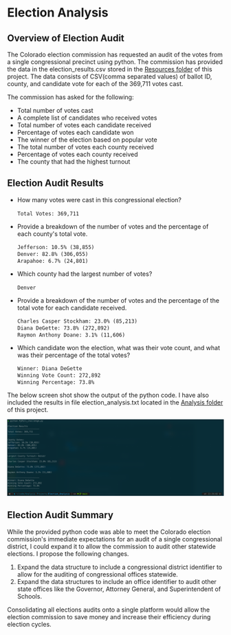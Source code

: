 # Election Analysis

## Overview of Election Audit
The Colorado election commission has requested an audit of the votes from a single congressional precinct using python. The commission has provided the data in the election_results.csv stored in the [Resources folder](https://github.com/skanab/Election_Analysis/blob/main/Resources/) of this project. The data consists of CSV(comma separated values) of ballot ID, county, and candidate vote for each of the 369,711 votes cast.

The commission has asked for the following:

* Total number of votes cast
* A complete list of candidates who received votes
* Total number of votes each candidate received
* Percentage of votes each candidate won
* The winner of the election based on popular vote
* The total number of votes each county received
* Percentage of votes each county received
* The county that had the highest turnout

## Election Audit Results
* How many votes were cast in this congressional election?

    `Total Votes: 369,711`
* Provide a breakdown of the number of votes and the percentage of each county's total vote.
    ```
    Jefferson: 10.5% (38,855)
    Denver: 82.8% (306,055)
    Arapahoe: 6.7% (24,801)
    ```
* Which county had the largest number of votes?

    `Denver`
* Provide a breakdown of the number of votes and the percentage of the total vote for each candidate received.
    ```
    Charles Casper Stockham: 23.0% (85,213)
    Diana DeGette: 73.8% (272,892)
    Raymon Anthony Doane: 3.1% (11,606)
    ``` 
* Which candidate won the election, what was their vote count, and what was their percentage of the total votes?

    ```
    Winner: Diana DeGette
    Winning Vote Count: 272,892
    Winning Percentage: 73.8%
    ```

The below screen shot show the output of the python code. I have also included the results in file election_analysis.txt located in the [Analysis folder](https://github.com/skanab/Election_Analysis/blob/main/Analysis/) of this project.

![Election Results](https://raw.githubusercontent.com/skanab/Election_Analysis/main/Analysis/election_analysis.png)

## Election Audit Summary
While the provided python code was able to meet the Colorado election commission's immediate expectations for an audit of a single congressional district, I could expand it to allow the commission to audit other statewide elections. I propose the following changes.

1) Expand the data structure to include a congressional district identifier to allow for the auditing of congressional offices statewide.
2) Expand the data structures to include an office identifier to audit other state offices like the Governor, Attorney General, and Superintendent of Schools.

 Consolidating all elections audits onto a single platform would allow the election commission to save money and increase their efficiency during election cycles.

